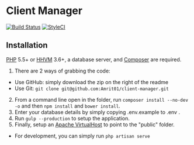 # Client Manager
[![Build Status](https://travis-ci.org/Amrit01/client-manager.svg?branch=master)](https://travis-ci.org/Amrit01/client-manager)
[![StyleCI](https://styleci.io/repos/47721899/shield)](https://styleci.io/repos/47721899)

## Installation
[PHP](https://php.net) 5.5+ or [HHVM](http://hhvm.com) 3.6+, a database server, and [Composer](https://getcomposer.org) are required.

1. There are 2 ways of grabbing the code:
  * Use GitHub: simply download the zip on the right of the readme
  * Use Git: `git clone git@github.com:Amrit01/client-manager.git`
2. From a command line open in the folder, run `composer install --no-dev -o` and then `npm install` and `bower install`.
3. Enter your database details by simply copying .env.example to .env .
4. Run `gulp --production` to setup the application.
6. Finally, setup an [Apache VirtualHost](http://httpd.apache.org/docs/current/vhosts/examples.html) to point to the "public" folder.
  * For development, you can simply run `php artisan serve`


